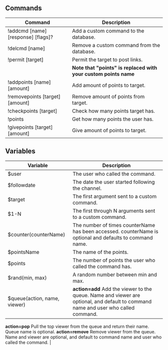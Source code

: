 ## Commands

| Command | Description |
| --- | --- |
| !addcmd [name] [response] [flags]? | Add a custom command to the database. |
| !delcmd [name] | Remove a custom command from the database. |
| !permit [target] | Permit the target to post links. |
|| **Note that "points" is replaced with your custom points name** |
| !addpoints [name] [amount] | Add amount of points to target. |
| !removepoints [target] [amount] | Remove amount of points from target. |
| !checkpoints [target] | Check how many points target has. |
| !points | Get how many points the user has. |
| !givepoints [target] [amount] | Give amount of points to target. |

## Variables

| Variable | Description |
| --- | --- |
| $user | The user who called the command. |
| $followdate | The date the user started following the channel. |
| $target | The first argument sent to a custom command. |
| $1-N | The first through N arguments sent to a custom command. |
| $counter(counterName) | The number of times counterName has been accessed. counterName is optional and defaults to command name. |
| $pointsName | The name of the points. |
| $points | The number of points the user who called the command has. |
| $rand(min, max) | A random number between min and max. |
| $queue(action, name, viewer) | **action=add** Add the viewer to the queue. Name and viewer are optional, and default to command name and user who called command. 
**action=pop** Pull the top viewer from the queue and return their name. Queue name is optional. 
**action=remove** Remove viewer from the queue. Name and viewer are optional, and default to command name and user who called the command. |